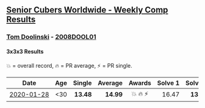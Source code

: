 <style>table {white-space: nowrap;}</style>

## [Senior Cubers Worldwide - Weekly Comp Results](/scw-comp/results/)
### [Tom Doolinski](README.md) - [2008DOOL01](https://www.worldcubeassociation.org/persons/2008DOOL01?event=333)
#### 3x3x3 Results

💥 = overall record, 🔥 = PR average, ⚡ = PR single.

| Date | Age | Single | Average | Awards | Solve 1 | Solve 2 | Solve 3 | Video |
| :--: | :--: | --: | --: | :--: | --: | --: | --: | :-- |
| [2020-01-28](../../results/333/2020-01-28.md) | <30 | **13.48** | **14.99** | 💥 🔥 ⚡ | 16.47 | **13.48** | 15.03 | [Link](https://www.facebook.com/tom.dooley.35175/videos/1479385075550710/) |


<!-- Global site tag (gtag.js) - Google Analytics -->
<script async src="https://www.googletagmanager.com/gtag/js?id=UA-86348435-3"></script>
<script>window.dataLayer = window.dataLayer || []; function gtag() {dataLayer.push(arguments);} gtag('js', new Date()); gtag('config', 'UA-86348435-3');</script>
